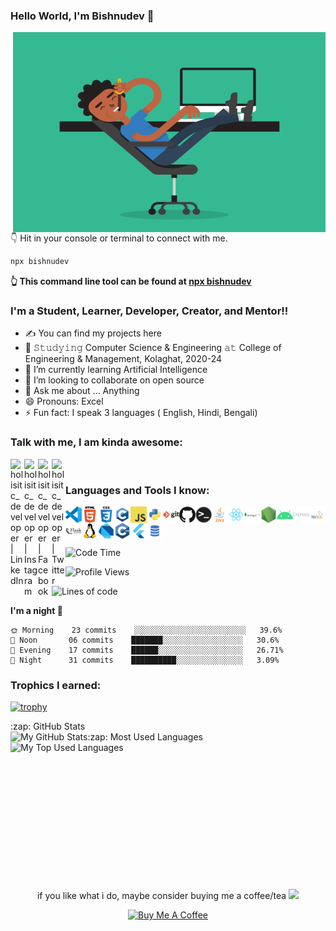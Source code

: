 ### Hello World, I'm Bishnudev  👋

 <img align="right" alt="GIF" src="https://github.com/bishnudev1/bishnudev1/blob/main/logo.gif?raw=true" width="500" height="320" />

👇 Hit in your console or terminal to connect with me.

```bash
npx bishnudev
```
**👆 This command line tool can be found at [npx bishnudev](https://github.com/bishnudev1/NPX-Profile-Card)**

### I'm a Student, Learner, Developer, Creator, and Mentor!!

- ✍ You can find my projects here
- 🔭 𝚂𝚝𝚞𝚍𝚢𝚒𝚗𝚐 Computer Science & Engineering 𝚊𝚝 College of Engineering & Management, Kolaghat, 2020-24
- 🌱 I’m currently learning Artificial Intelligence  
- 👯 I’m looking to collaborate on open source
- 💬 Ask me about ... Anything
- 😄 Pronouns: Excel
- ⚡ Fun fact: I speak 3 languages ( English, Hindi, Bengali)


### Talk with me, I am kinda awesome:
[<img align="left" alt="holisitc_developer | LinkedIn" width="22px" src="https://cdn.jsdelivr.net/npm/simple-icons@v3/icons/linkedin.svg" />][linkedin]
[<img align="left" alt="holisitc_developer | Instagram" width="22px" src="https://cdn.jsdelivr.net/npm/simple-icons@v3/icons/instagram.svg" />][Instagram]
[<img align="left" alt="holisitc_developer | Facebook" width="22px" src="https://cdn.jsdelivr.net/npm/simple-icons@v3/icons/facebook.svg" />][Facebook]
[<img align="left" alt="holisitc_developer | Twitter" width="22px" src="https://cdn.jsdelivr.net/npm/simple-icons@v3/icons/twitter.svg" />][Twitter]

<br />

### Languages and Tools I know:

[<img align="left" alt="Visual Studio Code" width="26px" src="https://raw.githubusercontent.com/github/explore/80688e429a7d4ef2fca1e82350fe8e3517d3494d/topics/visual-studio-code/visual-studio-code.png" />][youtube]
[<img align="left" alt="HTML5" width="26px" src="https://raw.githubusercontent.com/github/explore/80688e429a7d4ef2fca1e82350fe8e3517d3494d/topics/html/html.png" />][youtube]
[<img align="left" alt="CSS3" width="26px" src="https://raw.githubusercontent.com/github/explore/80688e429a7d4ef2fca1e82350fe8e3517d3494d/topics/css/css.png" />][youtube]
[<img align="left" alt="C" width="26px" src="https://raw.githubusercontent.com/github/explore/80688e429a7d4ef2fca1e82350fe8e3517d3494d/topics/c/c.png" />][youtube]
[<img align="left" alt="JavaScript" width="26px" src="https://raw.githubusercontent.com/github/explore/80688e429a7d4ef2fca1e82350fe8e3517d3494d/topics/javascript/javascript.png" />][youtube]
[<img align="left" alt="python" width="26px" src="https://raw.githubusercontent.com/github/explore/80688e429a7d4ef2fca1e82350fe8e3517d3494d/topics/python/python.png" />][youtube]
[<img align="left" alt="Git" width="26px" src="https://raw.githubusercontent.com/github/explore/80688e429a7d4ef2fca1e82350fe8e3517d3494d/topics/git/git.png" />][youtube]
[<img align="left" alt="GitHub" width="26px" src="https://raw.githubusercontent.com/github/explore/78df643247d429f6cc873026c0622819ad797942/topics/github/github.png" />][youtube]
[<img align="left" alt="Terminal" width="26px" src="https://raw.githubusercontent.com/github/explore/80688e429a7d4ef2fca1e82350fe8e3517d3494d/topics/terminal/terminal.png" />][youtube]
[<img align="left" alt="Java" width="26px" src="https://raw.githubusercontent.com/github/explore/80688e429a7d4ef2fca1e82350fe8e3517d3494d/topics/java/java.png" />][youtube]
[<img align="left" alt="React" width="26px" src="https://raw.githubusercontent.com/github/explore/80688e429a7d4ef2fca1e82350fe8e3517d3494d/topics/react/react.png" />][youtube]
[<img align="left" alt="Mongodb" width="26px" src="https://raw.githubusercontent.com/github/explore/80688e429a7d4ef2fca1e82350fe8e3517d3494d/topics/mongodb/mongodb.png" />][youtube]
[<img align="left" alt="Node" width="26px" src="https://raw.githubusercontent.com/github/explore/80688e429a7d4ef2fca1e82350fe8e3517d3494d/topics/nodejs/nodejs.png" />][youtube]
[<img align="left" alt="Android" width="26px" src="https://raw.githubusercontent.com/github/explore/80688e429a7d4ef2fca1e82350fe8e3517d3494d/topics/android/android.png" />][youtube]
[<img align="left" alt="Express" width="26px" src="https://raw.githubusercontent.com/github/explore/80688e429a7d4ef2fca1e82350fe8e3517d3494d/topics/express/express.png" />][youtube]
[<img align="left" alt="MySQL" width="26px" src="https://raw.githubusercontent.com/github/explore/80688e429a7d4ef2fca1e82350fe8e3517d3494d/topics/mysql/mysql.png" />][youtube]
[<img align="left" alt="Flask" width="26px" src="https://raw.githubusercontent.com/github/explore/80688e429a7d4ef2fca1e82350fe8e3517d3494d/topics/flask/flask.png" />][youtube]
[<img align="left" alt="Linux" width="26px" src="https://raw.githubusercontent.com/github/explore/80688e429a7d4ef2fca1e82350fe8e3517d3494d/topics/linux/linux.png" />][youtube]
[<img align="left" alt="Dart" width="26px" src="https://raw.githubusercontent.com/github/explore/80688e429a7d4ef2fca1e82350fe8e3517d3494d/topics/dart/dart.png" />][youtube]
[<img align="left" alt="C++" width="26px" src="https://raw.githubusercontent.com/github/explore/80688e429a7d4ef2fca1e82350fe8e3517d3494d/topics/cpp/cpp.png" />][youtube]
[<img align="left" alt="Flutter" width="26px" src="https://raw.githubusercontent.com/github/explore/80688e429a7d4ef2fca1e82350fe8e3517d3494d/topics/flutter/flutter.png" />][youtube]
[<img align="left" alt="SQL" width="26px" src="https://raw.githubusercontent.com/github/explore/80688e429a7d4ef2fca1e82350fe8e3517d3494d/topics/sql/sql.png" />][youtube]

<br />
<br />
<br />

![Code Time](http://img.shields.io/badge/Code%20Time-1624%20hrs%206%20mins-blue)

![Profile Views](http://img.shields.io/badge/Profile%20Views-43-blue)

![Lines of code](https://img.shields.io/badge/From%20Hello%20World%20I%27ve%20Written-4%20Million%20lines%20of%20code-blue)


**I'm a night 🦉**

```text
🌞 Morning    23 commits    ░░░░░░░░░░░░░░░░░░░░░░░░░   39.6% 
🌆 Noon       06 commits    ███████░░░░░░░░░░░░░░░░░░   30.6% 
🌃 Evening    17 commits    ██████░░░░░░░░░░░░░░░░░░░   26.71% 
🌙 Night      31 commits    ██████████░░░░░░░░░░░░░░░   3.09%

```

### Trophics I earned:
[![trophy](https://github-profile-trophy.vercel.app/?username=bishnudev1&theme=algolia)](https://github.com/ryo-ma/github-profile-trophy)

<summary>:zap: GitHub Stats</summary>
<img align="left" alt="My GitHub Stats" src="https://github-readme-stats.vercel.app/api?username=bishnudev1&show_icons=true&hide_border=true" />

<summary>:zap: Most Used Languages</summary>
<img align="left" alt="My Top Used Languages" src="https://github-readme-stats.vercel.app/api/top-langs/?username=bishnudev1" />


[website]: https://bishnudev.ml/
[youtube]: https://www.youtube.com/channel/UC1hPNuUfzZUr4Fwm27IMk4w
[instagram]: https://www.instagram.com/bishnudev_ig/
[linkedin]: https://www.linkedin.com/in/bishnudev-khutia-a14942207/
[twitter]: https://twitter.com/Excel28605690
[facebook]: https://www.facebook.com/bishnudev.khutia.90/

<br />
<br />
<br />
<br />
<br />
<br />
<br />
<br />
<br />
<br />
<br />
<br />
<br />

<p align="center"> if you like what i do, maybe consider buying me a coffee/tea <img src="https://media.giphy.com/media/lRSeZ2ddNwhZ5AgIvk/giphy.gif" width="25">

<p align="center"><a href="https://www.buymeacoffee.com/bishnudevk8" target="_blank"><img src="https://cdn.buymeacoffee.com/buttons/v2/default-red.png" alt="Buy Me A Coffee" width="150" ></a>
